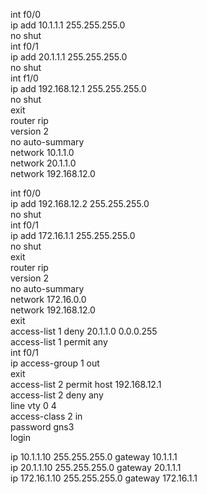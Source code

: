 int f0/0  
ip add 10.1.1.1 255.255.255.0  
no shut  
int f0/1  
ip add 20.1.1.1 255.255.255.0  
no shut  
int f1/0  
ip add 192.168.12.1 255.255.255.0  
no shut  
exit  
router rip  
version 2  
no auto-summary  
network 10.1.1.0  
network 20.1.1.0  
network 192.168.12.0  


int f0/0  
ip add 192.168.12.2 255.255.255.0  
no shut  
int f0/1  
ip add 172.16.1.1 255.255.255.0  
no shut  
exit  
router rip  
version 2  
no auto-summary  
network 172.16.0.0  
network 192.168.12.0  
exit  
access-list 1 deny 20.1.1.0 0.0.0.255  
access-list 1 permit any  
int f0/1  
ip access-group 1 out  
exit  
access-list 2 permit host 192.168.12.1  
access-list 2 deny any  
line vty 0 4  
access-class 2 in   
password gns3  
login


ip 10.1.1.10 255.255.255.0 gateway 10.1.1.1  
ip 20.1.1.10 255.255.255.0 gateway 20.1.1.1  
ip 172.16.1.10 255.255.255.0 gateway 172.16.1.1  